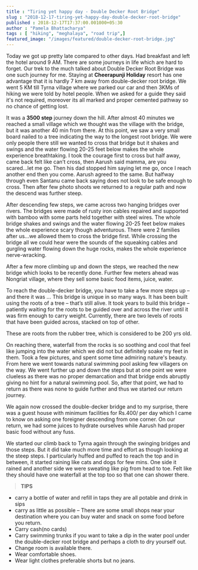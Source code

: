 ```yaml
---
title : "Tiring yet happy day - Double Decker Root Bridge"
slug : "2018-12-17-tiring-yet-happy-day-double-decker-root-bridge"
published : 2018-12-17T17:37:00.001000+05:30
author : "Pamela Bhattacharya"
tags : [ "hiking", "meghalaya", "road trip",]
featured_image: "/images/featured/double-decker-root-bridge.jpg"
---
```

Today we got up pretty late compared to other days. Had breakfast and left the hotel around 9 AM. There are some journeys in life which are hard to forget. Our trek to the much talked about Double Decker Root Bridge was one such journey for me. Staying at **Cheerapunji Holiday** resort has one advantage that it is hardly 7 km away from double-decker root bridge. We went 5 KM till Tyrna village where we parked our car and then 3KMs of hiking we were told by hotel people. When we asked for a guide they said it's not required, moreover its all marked and proper cemented pathway so no chance of getting lost.  

It was a **3500 step** journey down the hill. After almost 40 minutes we reached a small village which we thought was the village with the bridge, but it was another 40 min from there. At this point, we saw a very small board nailed to a tree indicating the way to the longest root bridge. We were only people there still we wanted to cross that bridge but it shakes and swings and the water flowing 20-25 feet below makes the whole experience breathtaking. I took the courage first to cross but half away, came back felt like can’t cross, then Aarush said mamma, are you scared...let me go. Then his dad stopped him saying let me go, once
I reach another end then you come. Aarush agreed to the same. But halfway through even Santanu came back saying does not look to be safe enough to cross. Then after few photo shoots we returned to a regular path and now the descend was further steep.

After descending few steps, we came across two hanging bridges over rivers. The bridges were made of rusty iron cables repaired and supported with bamboo with some parts held together with steel wires. The whole bridge shakes and swings and the water flowing 20-25 feet below makes the whole experience scary though adventurous. There were 2 families after us...we allowed them to cross the bridge first. While crossing the bridge all we could hear were the sounds of the squeaking cables and gurgling water flowing down the huge rocks, makes the whole experience nerve-wracking.  

After a few more climbing up and down the steps, we reached the new bridge which looks to be recently done. Further few meters ahead was Nongriat village, where they sell some basic food items, juice, water.

To reach the double-decker bridge, you have to take a few more steps up – and there it was … This bridge is unique in so many ways. It has been built using the roots of a tree – that’s still alive. It took years to build this bridge – patiently waiting for the roots to be guided over and across the river until it was firm enough to carry weight. Currently, there are two levels of roots that have been guided across, stacked on top of other.

These are roots from the rubber tree, which is considered to be 200 yrs old.

On reaching there, waterfall from the rocks is so soothing and cool that feel like jumping into the water which we did not but definitely soake my feet in them. Took a few pictures, and spent some time admiring nature's beauty. From here we went towards natural swimming pool asking few villagers on the way. We went further up and down the steps but at one point we were clueless as there was no proper demarcation and that bridge ends abruptly giving no hint for a natural swimming pool. So, after that point, we had to return as there was none to guide further and thus we started our return journey.  

We again now crossed the double-decker bridge and to my surprise, there was a guest house with minimum facilities for Rs.400/ per day which I came to know on asking one foreigner descending from one corner. On our return, we had some juices to hydrate ourselves while Aarush had proper basic food without any fuss.

We started our climb back to Tyrna again through the swinging bridges and those steps. But it did take much more time and effort as though looking at the steep steps. I particularly huffed and puffed to reach the top and in between, it started raining like cats and dogs for few mins. One side it rained and another side we were sweating like pig from head to toe. Felt like they should have one waterfall at the top too so that one can shower there.

>**TIPS**

- carry a bottle of water and refill in taps they are all potable and drink in sips  
- carry as little as possible – There are some small shops near your destination where you can buy water and snack on some food before you return.  
- Carry cash(no cards)  
- Carry swimming trunks if you want to take a dip in the water pool under the double-decker root bridge and perhaps a cloth to dry yourself out.  
- Change room is available there.  
- Wear comfortable shoes.  
- Wear light clothes preferable shorts but no jeans.  
